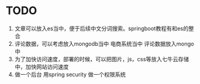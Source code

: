 # TODO
1. 文章可以放入es当中，便于后续中文分词搜索。springboot教程有和es的整合 
2. 评论数据，可以考虑放入mongodb当中 电商系统当中 评论数据放入mongo中
3. 为了加快访问速度，部署的时候，可以把图片，js，css等放入七牛云存储中，加快网站访问速度
4. 做一个后台 用spring security 做一个权限系统